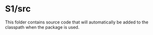 # S1/src

This folder contains source code that will automatically be added to the classpath when
the package is used.
